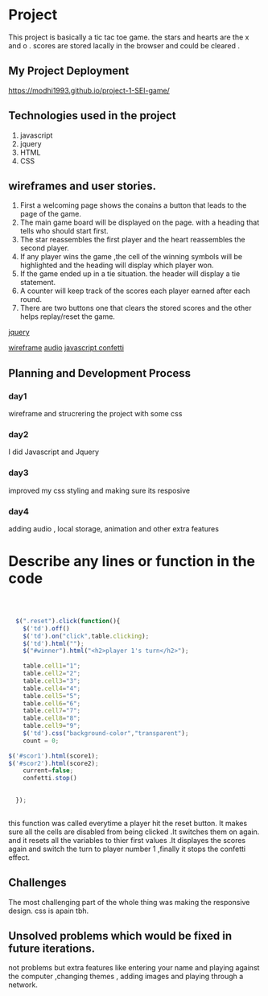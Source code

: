 



# Project <Tic tac toe>
This project is basically a tic tac toe game. the stars and hearts are the x and o . scores are stored lacally in the browser and could be cleared .

## My Project Deployment
https://modhi1993.github.io/project-1-SEI-game/
## Technologies used in the project
1. javascript
2. jquery
3. HTML
4. CSS
## wireframes and user stories.
1. First a welcoming page shows the conains a button that leads to the page of the game.
2. The main game board will be displayed on the page. with a heading that tells who should start first.
3. The star reassembles the first player and the heart reassembles the second player.
4. If any player wins the game ,the cell of the winning symbols will be highlighted and the heading will display which player won.
5. If the game ended up in a tie situation. the header will display a tie statement.
6. A counter will keep track of the scores each player earned after each round.
7. There are two buttons one that clears the stored scores and the other helps replay/reset the game. 
<!--link-->
[jquery](https://code.jquery.com/jquery-3.4.1.min.js)

[wireframe](https://www.canva.com/design/DADsvtEvA-w/share/preview?token=tAJ4KYyxXodVKpA_LhaV9A&role=EDITOR&utm_content=DADsvtEvA-w&utm_campaign=designshare&utm_medium=link&utm_source=sharebutton)
[audio](http://soundbible.com/)
[javascript confetti](https://www.cssscript.com/confetti-falling-animation/)

## Planning and Development Process

### day1
wireframe and strucrering the project with some css
### day2
I did Javascript and Jquery 
### day3
improved my css styling and making sure its resposive
### day4
adding audio , local storage, animation and other extra features 

# Describe any lines or function in the code
```js



  $(".reset").click(function(){
    $('td').off()
    $('td').on("click",table.clicking);
    $('td').html("");
    $("#winner").html("<h2>player 1's turn</h2>");
  
    table.cell1="1";
    table.cell2="2";
    table.cell3="3";
    table.cell4="4";
    table.cell5="5";
    table.cell6="6";
    table.cell7="7";
    table.cell8="8";
    table.cell9="9";
    $('td').css("background-color","transparent");
    count = 0;
  
$('#scor1').html(score1);
$('#scor2').html(score2);
    current=false;
    confetti.stop()

   
  });
 
```
this function was called everytime a player hit the reset button. It makes sure all the cells are disabled from being clicked .It switches them on again. and it resets all the variables to thier first values .It displayes the scores again and switch the turn to player number 1 ,finally it stops the confetti effect.
## Challenges
The most challenging part of the whole thing was making the responsive design. css is apain tbh.
## Unsolved problems which would be fixed in future iterations.
not problems but extra features like entering your name and playing against the computer ,changing themes , adding images and playing through a network.